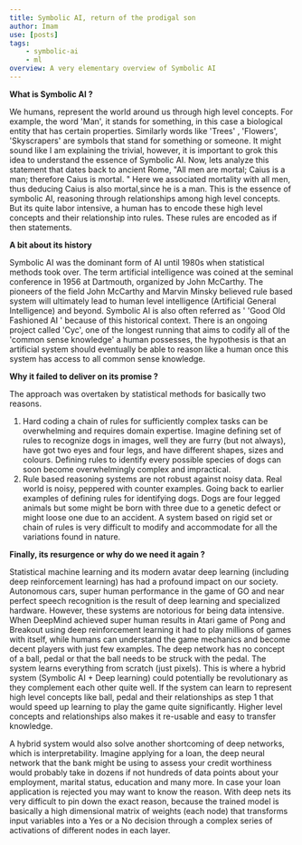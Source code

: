 ```yaml
---
title: Symbolic AI, return of the prodigal son
author: Imam
use: [posts]
tags:
    - symbolic-ai
    - ml
overview: A very elementary overview of Symbolic AI
---
```


**What is Symbolic AI ?** 

We humans, represent the world around us through high level concepts. For example, the word 'Man', it stands for something, in this case a biological entity that has certain properties.  Similarly words like 'Trees' , 'Flowers', 'Skyscrapers' are symbols that stand for something or someone. It might sound like I am explaining the trivial, however, it is important to grok this idea to understand the essence of Symbolic AI. Now, lets analyze this statement that dates back to ancient Rome, "All men are mortal;  Caius is a man; therefore Caius is mortal. " Here we associated mortality with all men, thus deducing Caius is also mortal,since he is a man. This is the essence of symbolic AI, reasoning through relationships among high level concepts. But its quite labor intensive, a human has to encode these high level concepts and their relationship into rules. These rules are encoded as if then statements.

**A bit about its history** 

Symbolic AI was the dominant form of AI until 1980s when statistical methods took over. The term artificial intelligence was coined at the seminal conference in 1956 at Dartmouth, organized by John McCarthy. The pioneers of the field John McCarthy and Marvin Minsky believed rule based system will ultimately lead to human level intelligence (Artificial General Intelligence) and beyond.  Symbolic AI is also often referred as ' 'Good Old Fashioned AI ' because of this historical context. There is an ongoing project called 'Cyc', one of the longest running that aims to codify all of the 'common sense knowledge' a human possesses, the hypothesis is that an artificial system should eventually be able to reason like a human once this system has access to all common sense knowledge. 

**Why it failed to deliver on its promise ?**

The approach was overtaken by statistical methods for basically two reasons.

1. Hard coding a chain of rules for sufficiently complex tasks can be overwhelming and requires domain expertise.  Imagine defining set of rules to recognize dogs in images, well they are furry (but not always), have got two eyes and four legs, and have different shapes, sizes and colours. Defining rules to identify every possible species of dogs can soon become overwhelmingly complex and impractical.
2. Rule based reasoning systems are not robust against noisy data. Real world is noisy, peppered with counter examples. Going back to earlier examples of defining rules for identifying dogs. Dogs are four legged animals but some might be born with three due to a genetic defect or might loose one due to an accident. A system based on rigid set or chain of rules is very difficult to modify and accommodate for all the variations found in nature. 

**Finally, its resurgence or why do we need it again ?**

Statistical machine learning and its modern avatar deep learning (including deep reinforcement learning) has had a profound impact on our society. Autonomous cars, super human performance in the game of GO and near perfect speech recognition is the result of deep learning and specialized hardware. However, these systems are notorious for being data intensive. When DeepMind achieved super human results in Atari game of Pong and Breakout using deep reinforcement learning it had to play millions of games with itself, while humans can understand the game mechanics and become decent players with just few examples. The deep network has no concept of a ball, pedal or that the ball needs to be struck with the pedal. The system learns everything from scratch (just pixels). This is where a hybrid system (Symbolic AI + Deep learning) could potentially be revolutionary as they complement each other quite well. If the system can learn to represent high level concepts like ball, pedal and their relationships as step 1 that would speed up learning to play the game quite significantly. Higher level concepts and relationships also makes it re-usable and easy to transfer knowledge.

A hybrid system would also solve another shortcoming of deep networks, which is interpretability. Imagine applying for a loan, the deep neural network that the bank might be using to assess your credit worthiness would probably take in dozens if not hundreds of data points about your employment, marital status, education and many more. In case your loan application is rejected you may want to know the reason. With deep nets its very difficult to pin down the exact reason, because the trained model is basically a high dimensional matrix of weights (each node) that transforms input variables into a Yes or a No decision through a complex series of activations of different nodes in each layer. 




